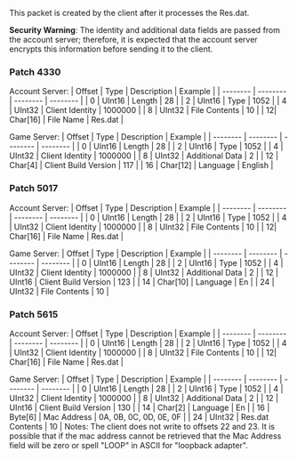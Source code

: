 This packet is created by the client after it processes the Res.dat.

**Security Warning**: The identity and additional data fields are passed from the account server; therefore, it is expected that the account server encrypts this information before sending it to the client. 

### Patch 4330

Account Server:
| Offset | Type | Description | Example |
| -------- | -------- | -------- | -------- |
| 0 | UInt16 | Length | 28 |
| 2 | UInt16 | Type | 1052 |
| 4 | UInt32 | Client Identity | 1000000 |
| 8 | UInt32 | File Contents | 10 |
| 12| Char[16] | File Name | Res.dat |

Game Server:
| Offset | Type | Description | Example |
| -------- | -------- | -------- | -------- |
| 0 | UInt16 | Length | 28 |
| 2 | UInt16 | Type | 1052 |
| 4 | UInt32 | Client Identity | 1000000 |
| 8 | UInt32 | Additional Data | 2 |
| 12 | Char[4] | Client Build Version | 117 |
| 16 | Char[12] | Language | English |

### Patch 5017

Account Server:
| Offset | Type | Description | Example |
| -------- | -------- | -------- | -------- |
| 0 | UInt16 | Length | 28 |
| 2 | UInt16 | Type | 1052 |
| 4 | UInt32 | Client Identity | 1000000 |
| 8 | UInt32 | File Contents | 10 |
| 12| Char[16] | File Name | Res.dat |

Game Server:
| Offset | Type | Description | Example |
| -------- | -------- | -------- | -------- |
| 0 | UInt16 | Length | 28 |
| 2 | UInt16 | Type | 1052 |
| 4 | UInt32 | Client Identity | 1000000 |
| 8 | UInt32 | Additional Data | 2 |
| 12 | UInt16 | Client Build Version | 123 |
| 14 | Char[10] | Language | En |
| 24 | UInt32 | File Contents | 10 |

### Patch 5615

Account Server:
| Offset | Type | Description | Example |
| -------- | -------- | -------- | -------- |
| 0 | UInt16 | Length | 28 |
| 2 | UInt16 | Type | 1052 |
| 4 | UInt32 | Client Identity | 1000000 |
| 8 | UInt32 | File Contents | 10 |
| 12| Char[16] | File Name | Res.dat |

Game Server:
| Offset | Type | Description | Example |
| -------- | -------- | -------- | -------- |
| 0 | UInt16 | Length | 28 |
| 2 | UInt16 | Type | 1052 |
| 4 | UInt32 | Client Identity | 1000000 |
| 8 | UInt32 | Additional Data | 2 |
| 12 | UInt16 | Client Build Version | 130 |
| 14 | Char[2] | Language | En |
| 16 | Byte[6] | Mac Address | 0A, 0B, 0C, 0D, 0E, 0F |
| 24 | UInt32 | Res.dat Contents | 10 |
Notes: The client does not write to offsets 22 and 23. It is possible that if the mac address cannot be retrieved that the Mac Address field will be zero or spell "LOOP" in ASCII for "loopback adapter".

